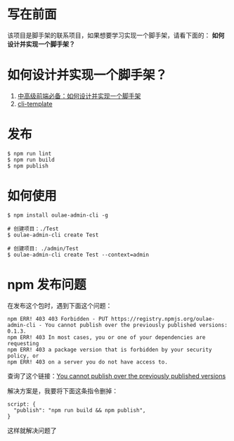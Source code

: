 # 写在前面

该项目是脚手架的联系项目，如果想要学习实现一个脚手架，请看下面的： **如何设计并实现一个脚手架？**

# 如何设计并实现一个脚手架？

1. [中高级前端必备：如何设计并实现一个脚手架](https://juejin.cn/post/7021097811491946503)
2. [cli-template](https://github.com/zxyue25/cli-template)

# 发布

```
$ npm run lint
$ npm run build
$ npm publish
```

# 如何使用

```
$ npm install oulae-admin-cli -g

# 创建项目：./Test
$ oulae-admin-cli create Test

# 创建项目: ./admin/Test
$ oulae-admin-cli create Test --context=admin
```

# npm 发布问题

在发布这个包时，遇到下面这个问题：

```
npm ERR! 403 403 Forbidden - PUT https://registry.npmjs.org/oulae-admin-cli - You cannot publish over the previously published versions: 0.1.3.
npm ERR! 403 In most cases, you or one of your dependencies are requesting
npm ERR! 403 a package version that is forbidden by your security policy, or
npm ERR! 403 on a server you do not have access to.
```

查询了这个链接：[You cannot publish over the previously published versions](https://stackoverflow.com/questions/53731510/you-cannot-publish-over-the-previously-published-versions)

解决方案是，我要将下面这条指令删掉：

```
script: {
  "publish": "npm run build && npm publish",
}
```

这样就解决问题了
